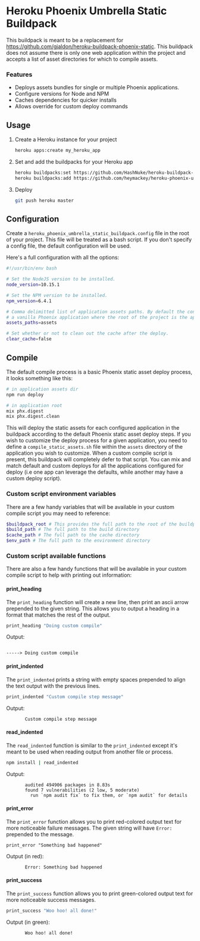 Heroku Phoenix Umbrella Static Buildpack
========================================

This buildpack is meant to be a replacement for https://github.com/gjaldon/heroku-buildpack-phoenix-static. This buildpack does not assume there is only one web application within the project and accepts a list of asset directories for which to compile assets.

### Features
* Deploys assets bundles for single or multiple Phoenix applications.
* Configure versions for Node and NPM
* Caches dependencies for quicker installs
* Allows override for custom deploy commands

Usage
-----

1. Create a Heroku instance for your project
    ```sh
    heroku apps:create my_heroku_app
    ```
2. Set and add the buildpacks for your Heroku app
    ```sh
    heroku buildpacks:set https://github.com/HashNuke/heroku-buildpack-elixir
    heroku buildpacks:add https://github.com/heymackey/heroku-phoenix-umbrella-static-buildpack
    ```
3. Deploy
    ```sh
    git push heroku master
    ```

Configuration
-------------
Create a `heroku_phoenix_umbrella_static_buildpack.config` file in the root of your project. This file will be treated as a bash script. If you don't specify a config file, the default configuration will be used.

Here's a full configuration with all the options:

```sh
#!/usr/bin/env bash

# Set the NodeJS version to be installed.
node_version=10.15.1

# Set the NPM version to be installed.
npm_version=6.4.1

# Comma delimitted list of application assets paths. By default the configuration uses `assets` which works for
# a vanilla Phoenix application where the root of the project is the application root as well.
assets_paths=assets

# Set whether or not to clean out the cache after the deploy.
clear_cache=false

```

Compile
-------

The default compile process is a basic Phoenix static asset deploy process, it looks something like this:

```sh
# in application assets dir
npm run deploy

# in application root
mix phx.digest
mix phx.digest.clean

```

This will deploy the static assets for each configured application in the buildpack according to the default Phoenix static asset deploy steps. If you wish to customize the deploy process for a given application, you need to define a `compile_static_assets.sh` file within the `assets` directory of the application you wish to customize. When a custom compile script is present, this buildpack will completely defer to that script. You can mix and match default and custom deploys for all the applications configured for deploy (i.e one app can leverage the defaults, while another may have a custom deploy script).

### Custom script environment variables

There are a few handy variables that will be available in your custom compile script you may need to reference:

```sh
$buildpack_root # This provides the full path to the root of the buildpack
$build_path # The full path to the build directory
$cache_path # The full path to the cache directory
$env_path # The full path to the environment directory
```

### Custom script available functions

There are also a few handy functions that will be available in your custom compile script to help with printing out information:

#### print_heading

The `print_heading` function will create a new line, then print an ascii arrow prepended to the given string. This allows you to output a heading in a format that matches the rest of the output.

```sh
print_heading "Doing custom compile"
```

Output:

```

-----> Doing custom compile
```

#### print_indented

The `print_indented` prints a string with empty spaces prepended to align the text output with the previous lines.

```sh
print_indented "Custom compile step message"
```

Output:

```
       Custom compile step message
```

#### read_indented

The `read_indented` function is similar to the `print_indented` except it's meant to be used when reading output from another file or process.

```sh
npm install | read_indented
```

Output:

```
       audited 494906 packages in 8.83s
       found 7 vulnerabilities (2 low, 5 moderate)
         run `npm audit fix` to fix them, or `npm audit` for details

```

#### print_error

The `print_error` function allows you to print red-colored output text for more noticeable failure messages. The given string will have `Error: ` prepended to the message.

```sg
print_error "Something bad happened"
```

Output (in red):

```
       Error: Something bad happened
```

#### print_success

The `print_success` function allows you to print green-colored output text for more noticeable success messages.

```sh
print_success "Woo hoo! all done!"
```

Output (in green):

```
       Woo hoo! all done!
```
